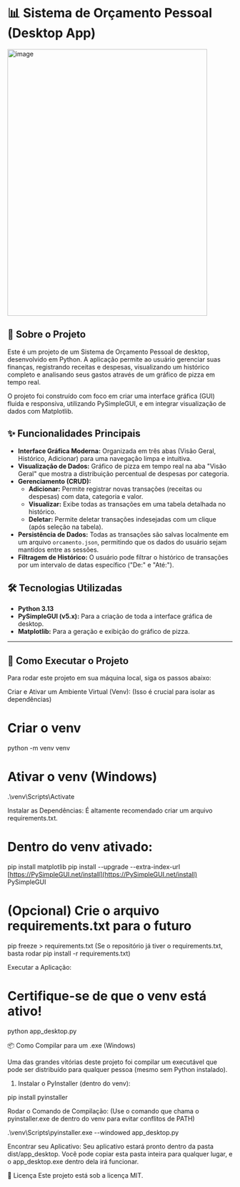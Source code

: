 # 📊 Sistema de Orçamento Pessoal (Desktop App)

<img width="447" height="597" alt="image" src="https://github.com/user-attachments/assets/a1481174-f8ff-41b5-b9af-9aa27ec0bbfe" />


## 📖 Sobre o Projeto

Este é um projeto de um Sistema de Orçamento Pessoal de desktop, desenvolvido em Python. A aplicação permite ao usuário gerenciar suas finanças, registrando receitas e despesas, visualizando um histórico completo e analisando seus gastos através de um gráfico de pizza em tempo real.

O projeto foi construído com foco em criar uma interface gráfica (GUI) fluida e responsiva, utilizando PySimpleGUI, e em integrar visualização de dados com Matplotlib.

## ✨ Funcionalidades Principais

* **Interface Gráfica Moderna:** Organizada em três abas (Visão Geral, Histórico, Adicionar) para uma navegação limpa e intuitiva.
* **Visualização de Dados:** Gráfico de pizza em tempo real na aba "Visão Geral" que mostra a distribuição percentual de despesas por categoria.
* **Gerenciamento (CRUD):**
    * **Adicionar:** Permite registrar novas transações (receitas ou despesas) com data, categoria e valor.
    * **Visualizar:** Exibe todas as transações em uma tabela detalhada no histórico.
    * **Deletar:** Permite deletar transações indesejadas com um clique (após seleção na tabela).
* **Persistência de Dados:** Todas as transações são salvas localmente em um arquivo `orcamento.json`, permitindo que os dados do usuário sejam mantidos entre as sessões.
* **Filtragem de Histórico:** O usuário pode filtrar o histórico de transações por um intervalo de datas específico ("De:" e "Até:").

## 🛠️ Tecnologias Utilizadas

* **Python 3.13**
* **PySimpleGUI (v5.x):** Para a criação de toda a interface gráfica de desktop.
* **Matplotlib:** Para a geração e exibição do gráfico de pizza.

---

## 🚀 Como Executar o Projeto

Para rodar este projeto em sua máquina local, siga os passos abaixo:


Criar e Ativar um Ambiente Virtual (Venv): (Isso é crucial para isolar as dependências)


# Criar o venv
python -m venv venv

# Ativar o venv (Windows)
.\venv\Scripts\Activate

 Instalar as Dependências: É altamente recomendado criar um arquivo requirements.txt.



# Dentro do venv ativado:
pip install matplotlib
pip install --upgrade --extra-index-url [https://PySimpleGUI.net/install](https://PySimpleGUI.net/install) PySimpleGUI

# (Opcional) Crie o arquivo requirements.txt para o futuro
pip freeze > requirements.txt
(Se o repositório já tiver o requirements.txt, basta rodar pip install -r requirements.txt)

 Executar a Aplicação:



# Certifique-se de que o venv está ativo!

python app_desktop.py

📦 Como Compilar para um .exe (Windows)

Uma das grandes vitórias deste projeto foi compilar um executável que pode ser distribuído para qualquer pessoa (mesmo sem Python instalado).

1. Instalar o PyInstaller (dentro do venv):


pip install pyinstaller

 Rodar o Comando de Compilação: (Use o comando que chama o pyinstaller.exe de dentro do venv para evitar conflitos de PATH)



.\venv\Scripts\pyinstaller.exe --windowed app_desktop.py

 Encontrar seu Aplicativo: Seu aplicativo estará pronto dentro da pasta dist/app_desktop. Você pode copiar esta pasta inteira para qualquer lugar, e o app_desktop.exe dentro dela irá funcionar.

📄 Licença
Este projeto está sob a licença MIT.
